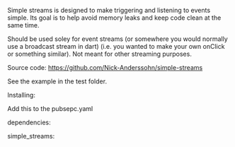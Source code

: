Simple streams is designed to make triggering and listening to events simple.
Its goal is to help avoid memory leaks and keep code clean at the same time.

Should be used soley for event streams (or somewhere you would normally use a broadcast stream in dart)
(i.e. you wanted to make your own onClick or something similar).
Not meant for other streaming purposes.

Source code: https://github.com/Nick-Anderssohn/simple-streams

See the example in the test folder.

Installing:

Add this to the pubsepc.yaml

dependencies:
  
  simple_streams: 
